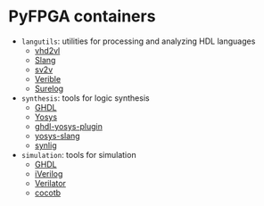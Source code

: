 # PyFPGA containers

* `langutils`: utilities for processing and analyzing HDL languages
  * [vhd2vl](https://github.com/ldoolitt/vhd2vl)
  * [Slang](https://github.com/MikePopoloski/slang)
  * [sv2v](https://github.com/zachjs/sv2v)
  * [Verible](https://github.com/chipsalliance/verible)
  * [Surelog](https://github.com/chipsalliance/Surelog)
* `synthesis`: tools for logic synthesis
  * [GHDL](https://github.com/ghdl/ghdl)
  * [Yosys](https://github.com/YosysHQ/yosys)
  * [ghdl-yosys-plugin](https://github.com/ghdl/ghdl-yosys-plugin)
  * [yosys-slang](https://github.com/povik/yosys-slang)
  * [synlig](https://github.com/chipsalliance/synlig)
* `simulation`: tools for simulation
  * [GHDL](https://github.com/ghdl/ghdl)
  * [iVerilog](https://github.com/steveicarus/iverilog)
  * [Verilator](https://github.com/verilator/verilator)
  * [cocotb](https://github.com/cocotb/cocotb)
